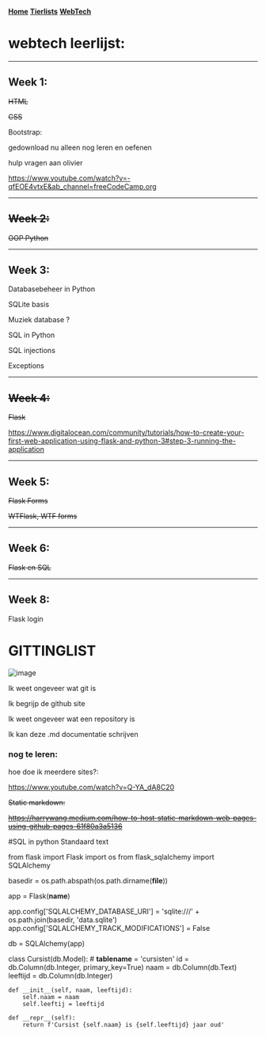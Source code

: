 [**Home**](https://fallapihub.github.io)
[**Tierlists**](https://fallapihub.github.io/tierlists)
[**WebTech**](https://fallapihub.github.io/webtechleren)

# webtech leerlijst:
-------------------
## Week 1:
~~HTML~~ 

~~CSS~~

Bootstrap:

gedownload nu alleen nog leren en oefenen

hulp vragen aan olivier

https://www.youtube.com/watch?v=-qfEOE4vtxE&ab_channel=freeCodeCamp.org




-------------------
## ~~Week 2:~~
~~OOP Python~~

-------------------
## Week 3:
Databasebeheer in Python

SQLite basis

Muziek database ?

SQL in Python

SQL injections

Exceptions





-------------------
## ~~Week 4:~~
~~Flask~~

https://www.digitalocean.com/community/tutorials/how-to-create-your-first-web-application-using-flask-and-python-3#step-3-running-the-application




-------------------
## Week 5:
~~Flask Forms~~

~~WTFlask, WTF forms~~





-------------------
## Week 6:
~~Flask en SQL~~




-------------------
## Week 8:
Flask login







# GITTINGLIST
![image](https://github.com/FallapiHub/fallapihub.github.io/assets/158185370/2c99be46-300d-4982-97a6-c86c94faa8cc)

Ik weet ongeveer wat git is

Ik begrijp de github site

Ik weet ongeveer wat een repository is

Ik kan deze .md documentatie schrijven



### nog te leren:
hoe doe ik meerdere sites?:

https://www.youtube.com/watch?v=Q-YA_dA8C20 




~~Static markdown:~~

~~https://harrywang.medium.com/how-to-host-static-markdown-web-pages-using-github-pages-61f80a3a5136~~

















#SQL in python Standaard text


from flask import Flask
import os
from flask_sqlalchemy import SQLAlchemy

basedir = os.path.abspath(os.path.dirname(__file__))

app = Flask(__name__)

app.config['SQLALCHEMY_DATABASE_URI'] = 'sqlite:///' + os.path.join(basedir, 'data.sqlite')
app.config['SQLALCHEMY_TRACK_MODIFICATIONS'] = False

db = SQLAlchemy(app)

class Cursist(db.Model):
    # __tablename__ = 'cursisten'
    id = db.Column(db.Integer, primary_key=True)
    naam = db.Column(db.Text)
    leeftijd = db.Column(db.Integer)

    def __init__(self, naam, leeftijd):
        self.naam = naam
        self.leeftij = leeftijd

    def __repr__(self):
        return f'Cursist {self.naam} is {self.leeftijd} jaar oud'


